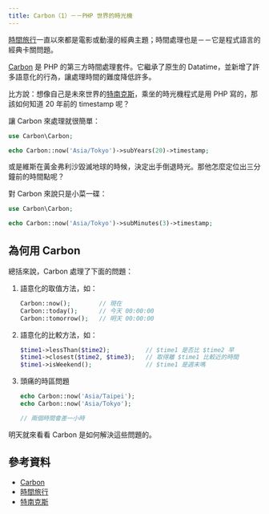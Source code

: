 ```yaml
---
title: Carbon（1）－－PHP 世界的時光機
---
```


[時間旅行][]一直以來都是電影或動漫的經典主題；時間處理也是－－它是程式語言的經典卡關問題。

[Carbon][] 是 PHP 的第三方時間處理套件。它繼承了原生的 Datatime，並新增了許多語意化的行為，讓處理時間的難度降低許多。

比方說：想像自己是未來世界的[特南克斯][]，乘坐的時光機程式是用 PHP 寫的，那該如何知道 20 年前的 timestamp 呢？

讓 Carbon 來處理就很簡單：

```php
use Carbon\Carbon;

echo Carbon::now('Asia/Tokyo')->subYears(20)->timestamp;
```

或是維斯在黃金弗利沙毀滅地球的時候，決定出手倒退時光。那他怎麼定位出三分鐘前的時間點呢？

對 Carbon 來說只是小菜一碟：

```php
use Carbon\Carbon;

echo Carbon::now('Asia/Tokyo')->subMinutes(3)->timestamp;
```

## 為何用 Carbon

總括來說，Carbon 處理了下面的問題：

1.  語意化的取值方法，如：

    ```php
    Carbon::now();        // 現在
    Carbon::today();      // 今天 00:00:00
    Carbon::tomorrow();   // 明天 00:00:00
    ```

2.  語意化的比較方法，如：

    ```php
    $time1->lessThan($time2);          // $time1 是否比 $time2 早
    $time1->closest($time2, $time3);   // 取得離 $time1 比較近的時間
    $time1->isWeekend();               // $time1 是週末嗎
    ```

3.  頭痛的時區問題

    ```php
    echo Carbon::now('Asia/Taipei');
    echo Carbon::now('Asia/Tokyo');

    // 兩個時間會差一小時
    ```

明天就來看看 Carbon 是如何解決這些問題的。

## 參考資料

* [Carbon][]
* [時間旅行][]
* [特南克斯][]

[特南克斯]: https://zh.wikipedia.org/wiki/%E7%89%B9%E5%8D%97%E5%85%8B%E6%96%AF
[Carbon]: https://github.com/briannesbitt/Carbon
[時間旅行]: https://zh.wikipedia.org/wiki/%E6%97%B6%E9%97%B4%E6%97%85%E8%A1%8C
